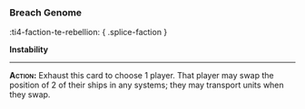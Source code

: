 ### **Breach Genome**
:ti4-faction-te-rebellion:
{ .splice-faction }

**Instability**

---

**<span style="font-variant:small-caps;">Action</span>:** Exhaust this card to choose 1 player.
That player may swap the position of 2 of their ships in any systems; they may transport units when they swap.
